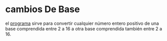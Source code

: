 # cambios De Base

el [programa](https://github.com/JavierAlbertoBenitez/cambiosDeBase/blob/main/conversor.py) sirve para convertir cualquier número entero positivo de una base comprendida entre 2 a 16 a otra base comprendida también entre 2 a 16. 


